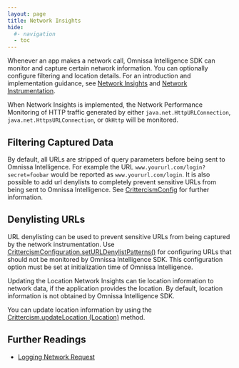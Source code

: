```yaml
---
layout: page
title: Network Insights
hide:
  #- navigation
  - toc
---
```


Whenever an app makes a network call, Omnissa Intelligence SDK can monitor and capture certain network information. You can optionally configure filtering and location details. For an introduction and implementation guidance, see [Network Insights](../../dev-centre/ws1-intel/core-capabilities.md#hnetwork-insights-overview) and [Network Instrumentation](network-instrumentation.md).

When Network Insights is implemented, the Network Performance Monitoring of HTTP traffic generated by either `java.net.HttpURLConnection`, `java.net.HttpsURLConnection`, or `OkHttp` will be monitored.

## Filtering Captured Data

By default, all URLs are stripped of query parameters before being sent to Omnissa Intelligence. For example the URL `www.yoururl.com/login?secret=foobar` would be reported as `www.yoururl.com/login`. It is also possible to add url denylists to completely prevent sensitive URLs from being sent to Omnissa Intelligence. See [CrittercismConfig](crittercism-config.md) for further information.

## Denylisting URLs

URL denylisting can be used to prevent sensitive URLs from being captured by the network instrumentation. Use [CrittercismConfiguration.setURLDenylistPatterns()](crittercism-config.md#seturldenylistpatterns-patterns) for configuring URLs that should not be monitored by Omnissa Intelligence SDK. This configuration option must be set at initialization time of Omnissa Intelligence.

Updating the Location
Network Insights can tie location information to network data, if the application provides the location. By default, location information is not obtained by Omnissa Intelligence SDK.

You can update location information by using the [Crittercism.updateLocation (Location)](crittercism.md#updatelocation-curlocation) method.

## Further Readings

- [Logging Network Request](crittercism.md#logging-network-request)